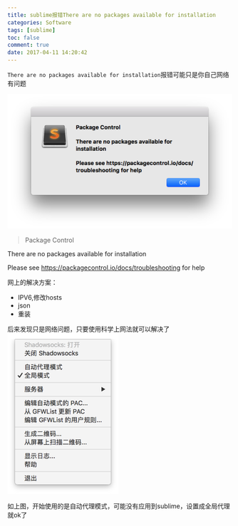 ```yaml
---
title: sublime报错There are no packages available for installation
categories: Software
tags: [sublime]
toc: false
comment: true
date: 2017-04-11 14:20:42
---
```



`There are no packages available for installation`报错可能只是你自己网络有问题


<!--more-->

![20170411149189167643657.png](sublime-error-There-are-no-packages-available-for-installation/20170411149189167643657.png)

>Package Control

There are no packages available for installation

Please see https://packagecontrol.io/docs/troubleshooting for help
>


网上的解决方案：
- IPV6,修改hosts
- json
- 重装

后来发现只是网络问题，只要使用科学上网法就可以解决了
![20170411149189200069709.png](sublime-error-There-are-no-packages-available-for-installation/20170411149189200069709.png)

如上图，开始使用的是自动代理模式，可能没有应用到sublime，设置成全局代理就ok了

